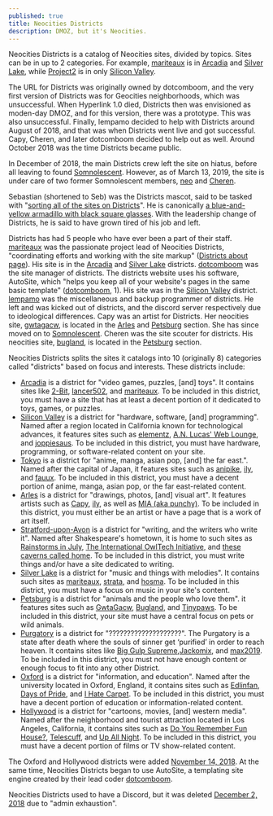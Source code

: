 ```yaml
---
published: true
title: Neocities Districts
description: DMOZ, but it's Neocities.
---
```


Neocities Districts is a catalog of Neocities sites, divided by topics. Sites can be in up to 2 categories. For example, [mariteaux](//mariteaux.neocities.org) is in [Arcadia][] and [Silver Lake][], while [Project2](//project2.neocities.org) is in only [Silicon Valley][].

The URL for Districts was originally owned by dotcomboom, and the very first version of Districts was for Geocities neighborhoods, which was unsuccessful. When Hyperlink 1.0 died, Districts then was envisioned as moden-day DMOZ, and for this version, there was a prototype. This was also unsuccessful. Finally, lempamo decided to help with Districts around August of 2018, and that was when Districts went live and got successful. Capy, Cheren, and later dotcomboom decided to help out as well. Around October 2018 was the time Districts became public.

In December of 2018, the main Districts crew left the site on hiatus, before all leaving to found [Somnolescent](https://somnolescent.net). However, as of March 13, 2019, the site is under care of two former Somnolescent members, [neo](https://ily.neocities.org/) and [Cheren](https://bugland.nepcities.org/).

Sebastian (shortened to Seb) was the Districts mascot, said to be tasked with "[sorting all of the sites on Districts](https://districts.neocities.org/about/)". He is canonically [a blue-and-yellow armadillo with black square glasses](https://districts.neocities.org/images/staff/seb.png). With the leadership change of Districts, he is said to have grown tired of his job and left.

Districts has had 5 people who have ever been a part of their staff. [mariteaux](https://mariteaux.neocities.org/) was the passionate project lead of Neocities Districts, "coordinating efforts and working with the site markup" ([Districts about page](https://districts.neocities.org/about/)). His site is in the [Arcadia][] and [Silver Lake][] districts. [dotcomboom](https://dotcomboom.somnolescent.net "originally dotcomboom.neocities.org") was the site manager of districts. The districts website uses his software, AutoSite, which "helps you keep all of your website's pages in the same basic template" ([dotcomboom](https://github.com/dotcomboom/AutoSite#readme), 1). His site was in the [Silicon Valley](https://districts.neocities.org/silicon-valley "While his site remains linked, it is no longer online.") district. [lempamo](https://lempamo.neocities.org) was the miscellaneous and backup programmer of districts. He left and was kicked out of districts, and the discord server respectively due to ideological differences. Capy was an artist for Districts. Her neocities site, [gwtagacw](https://gwtagacw.neocities.org), is located in the [Arles][] and [Petsburg][] section. She has since moved on to [Somnolescent](https://capy.somnolescent.net). Cheren was the site scouter for districts. His neocities site, [bugland](https://bugland.neocities.org), is located in the [Petsburg][] section.

Neocities Districts splits the sites it catalogs into 10 (originally 8) categories called "districts" based on focus and interests. These districts include:

 - [Arcadia][] is a district for "video games, puzzles, [and] toys". It contains sites like [2-Bit](https://2bit.neocities.org/), [lancer502](https://lancer502.neocities.org/), and [mariteaux](https://mariteaux.neocities.org/). To be included in this district, you must have a site that has at least a decent portion of it dedicated to toys, games, or puzzles.
 - [Silicon Valley][] is a district for "hardware, software, [and] programming". Named after a region located in California known for technological advances, it features sites such as [elementz](https://elementz.neocities.org), [A.N. Lucas' Web Lounge](https://anlucas.neocities.org/), and [joppiesaus](https://joppiesaus.neocities.org). To be included in this district, you must have hardware, programming, or software-related content on your site.
 - [Tokyo][] is a district for "anime, manga, asian pop, [and] the far east.". Named after the capital of Japan, it features sites such as [anipike](https://anipike.neocities.org), [ily](https://ily.neocities.org), and [fauux](https://fauux.neocities.org). To be included in this district, you must have a decent portion of anime, manga, asian pop, or the far east-related content.
 - [Arles][] is a district for "drawings, photos, [and] visual art". It features artists such as [Capy](https://gwtagacw.neocities.org/), [ily](https://ily.neocities.org/), as well as [MIA (aka punchy)](https://punchy.neocities.org/). To be included in this district, you must either be an artist or have a page that is a work of art itself.
 - [Stratford-upon-Avon](https://districts.neocities.org/stratford-upon-avon/) is a district for "writing, and the writers who write it". Named after Shakespeare's hometown, it is home to such sites as [Rainstorms in July](https://rainstormsinjuly.co/), [The International OwlTech Initiative](https://owltech.neocities.org/), and [these caverns called home](https://cavernscalledhome.neocities.org/). To be included in this district, you must write things and/or have a site dedicated to writing.
 - [Silver Lake][] is a district for "music and things with melodies". It contains such sites as [mariteaux](https://mariteaux.neocities.org/), [strata](https://strata.neocities.org/), and [hosma](hosma.neocities.org). To be included in this district, you must have a focus on music in your site's content.
 - [Petsburg][] is a district for "animals and the people who love them". it features sites such as [GwtaGacw](https://gwtagacw.neocities.org/), [Bugland](https://bugland.neocities.org/), and   [Tinypaws](https://tinypaws.neocities.org/). To be included in this district, your site must have a central focus on pets or wild animals.
 - [Purgatory][] is a district for "????????????????????". The Purgatory is a state after death where the souls of sinner get ‘purified’ in order to reach heaven. It contains sites like [Big Gulp Supreme](https://biggulpsupreme.neocities.org/),[Jackomix](https://jackomix.neocities.org/), and [max2019](https://max2019.neocities.org/). To be included in this district, you must not have enough content or enough focus to fit into any other District.
  - [Oxford][] is a district for "information, and education". Named after the university located in Oxford, England, it contains sites such as [Edlinfan](https://edlinfan.neocities.org/), [Days of Pride](https://daysofpride.neocities.org/), and [I Hate Carpet](https://ihatecarpet.neocities.org/). To be included in this district, you must have a decent portion of education or information-related content.
  - [Hollywood][] is a district for "cartoons, movies, [and] western media". Named after the neighborhood and tourist attraction located in Los Angeles, California, it contains sites such as [Do You Remember Fun House?](https://doyourememberfunhouse.neocities.org/), [Telescuff](https://telescuff.neocities.org/), and [Up All Night](https://upallnight.neocities.org/). To be included in this district, you must have a decent portion of films or TV show-related content.

The Oxford and Hollywood districts were added [November 14, 2018](https://districts.neocities.org/updates/#nov04). At the same time, Neocities Districts began to use AutoSite, a templating site engine created by their lead coder [dotcomboom](https://dotcomboom.neocities.org/).

Neocities Districts used to have a Discord, but it was deleted [December 2, 2018](//districts.neocities.org/updates/#dec02) due to "admin exhaustion".

[Arcadia]: <https://districts.neocities.org/arcadia/>
[Silicon Valley]: <https://districts.neocities.org/silicon-valley>
[Silver Lake]: <https://districts.neocities.org/silver-lake/>
[Tokyo]: <https://districts.neocities.org/tokyo>
[Arles]: <https://districts.neocities.org/arles/>
[Petsburg]: <https://districts.neocities.org/petsburg/>
[Purgatory]: <https://districts.neocities.org/purgatory/>
[Oxford]: <https://districts.neocities.org/oxford>
[Hollywood]: <https://districts.neocities.org/hollywood>
